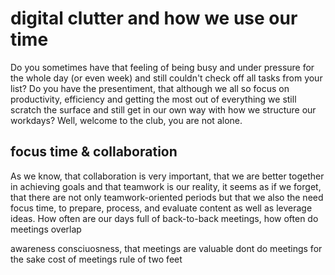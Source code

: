 # digital clutter and how we use our time

Do you sometimes have that feeling of being busy and under pressure for the whole day (or even week) and still couldn't check off all tasks from your list? Do you have the presentiment, that although we all so focus on productivity, efficiency and getting the most out of everything we still scratch the surface and still get in our own way with how we structure our workdays? Well, welcome to the club, you are not alone.

## focus time & collaboration

As we know, that collaboration is very important, that we are better together in achieving goals and that teamwork is our reality, it seems as if we forget, that there are not only teamwork-oriented periods but that we also the need focus time, to prepare, process, and evaluate content as well as leverage ideas. How often are our days full of back-to-back meetings, how often do meetings overlap 


awareness consciuosness, that meetings are valuable
dont do meetings for the sake
cost of meetings
rule of two feet
